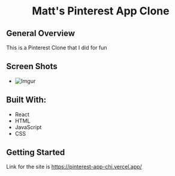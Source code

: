 <h1 align="center">Matt's Pinterest App Clone</h1>

</div>

## General Overview

This is a Pinterest Clone that I did for fun


## Screen Shots

* ![Imgur](https://i.imgur.com/EW1hzSy.jpg)



## Built With:

- React
- HTML
- JavaScript
- CSS




## Getting Started

Link for the site is https://pinterest-app-chi.vercel.app/
